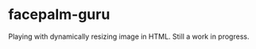 facepalm-guru
=============

Playing with dynamically resizing image in HTML.  Still a work in progress.
